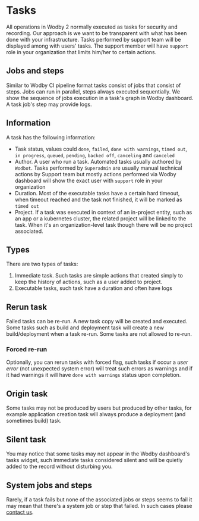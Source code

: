 # Tasks

All operations in Wodby 2 normally executed as tasks for security and recording. Our approach is we want to be transparent with what has been done with your infrastructure. Tasks performed by support team will be displayed among with users' tasks. The support member will have `support` role in your organization that limits him/her to certain actions.

## Jobs and steps

Similar to Wodby CI pipeline format tasks consist of jobs that consist of steps. Jobs can run in parallel, steps always executed sequentially. We show the sequence of jobs execution in a task's graph in Wodby dashboard. A task job's step may provide logs.

## Information

A task has the following information:

- Task status, values could  `done`, `failed`, `done with warnings`, `timed out`, `in progress`, `queued`, `pending`, `backed off`, `canceling` and `canceled`
- Author. A user who run a task. Automated tasks usually authored by `Wodbot`. Tasks performed by `Superadmin` are usually manual technical actions by Support team but mostly actions performed via Wodby dashboard will show the exact user with `support` role in your organization
- Duration. Most of the executable tasks have a certain hard timeout, when timeout reached and the task not finished, it will be marked as `timed out`
- Project. If a task was executed in context of an in-project entity, such as an app or a kubernetes cluster, the related project will be linked to the task. When it's an organization-level task though there will be no project associated.

## Types

There are two types of tasks:

1. Immediate task. Such tasks are simple actions that created simply to keep the history of actions, such as a user added to project.
2. Executable tasks, such task have a duration and often have logs

## Rerun task

Failed tasks can be re-run. A new task copy will be created and executed. Some tasks such as build and deployment task will create a new build/deployment when a task re-run. Some tasks are not allowed to re-run.

### Forced re-run

Optionally, you can rerun tasks with forced flag, such tasks if occur a _user error_ (not unexpected system error) will treat such errors as warnings and if it had warnings it will have `done with warnings` status upon completion.

## Origin task

Some tasks may not be produced by users but produced by other tasks, for example application creation task will always produce a deployment (and sometimes build) task. 

## Silent task

You may notice that some tasks may not appear in the Wodby dashboard's tasks widget, such immediate tasks considered silent and will be quietly added to the record without disturbing you.

## System jobs and steps

Rarely, if a task fails but none of the associated jobs or steps seems to fail it may mean that there's a system job or step that failed. In such cases please [contact us](support.md).
